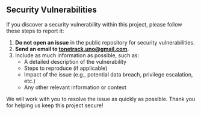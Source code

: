 ## Security Vulnerabilities

If you discover a security vulnerability within this project, please follow these steps to report it:

1. **Do not open an issue** in the public repository for security vulnerabilities.
2. **Send an email to [tonetrack.uno@gmail.com](mailto:tonetrack.uno@gmail.com)**.
3. Include as much information as possible, such as:
    - A detailed description of the vulnerability
    - Steps to reproduce (if applicable)
    - Impact of the issue (e.g., potential data breach, privilege escalation, etc.)
    - Any other relevant information or context

We will work with you to resolve the issue as quickly as possible. Thank you for helping us keep this project secure!
